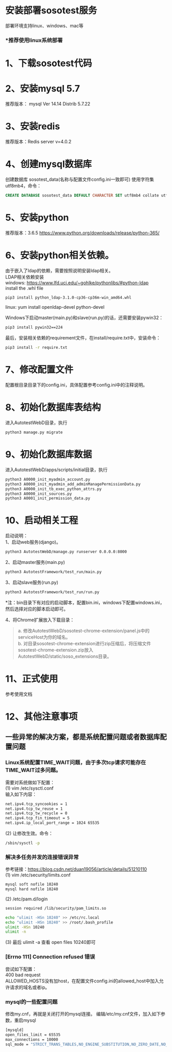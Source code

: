 # 安装部署sosotest服务

部署环境支持linux、windows、mac等
### *推荐使用linux系统部署


# 1、下载sosotest代码

# 2、安装mysql 5.7
推荐版本： mysql  Ver 14.14 Distrib 5.7.22

# 3、安装redis 
推荐版本：Redis server v=4.0.2

# 4、创建mysql数据库 
创建数据库 sosotest_data(名称与配置文件config.ini一致即可)
使用字符集utf8mb4，命令：
```sql
CREATE DATABASE sosotest_data DEFAULT CHARACTER SET utf8mb4 collate utf8mb4_unicode_ci;
```

# 5、安装python
推荐版本：3.6.5 
https://www.python.org/downloads/release/python-365/

# 6、安装python相关依赖。
由于嵌入了ldap的依赖，需要按照说明安装ldap相关。<br>
LDAP相关依赖安装<br>
windows: https://www.lfd.uci.edu/~gohlke/pythonlibs/#python-ldap  <br>
install the .whl file<br>
```bash
pip3 install python_ldap-3.1.0-cp36-cp36m-win_amd64.whl
```
linux:   yum install openldap-devel python-devel<br>

Windows下启动master(main.py)和slave(run.py)的话，还需要安装pywin32：<br>
```bash
pip3 install pywin32==224
```
最后，安装相关依赖的requirement文件，在install/require.txt中，安装命令：<br>
```bash
pip3 install -r require.txt
```

# 7、修改配置文件
配置根目录目录下的config.ini，具体配置参考config.ini中的注释说明。<br>

# 8、初始化数据库表结构
进入AutotestWebD目录，执行<br>
```bash
python3 manage.py migrate
```

# 9、初始化数据库数据
进入AutotestWebD/apps/scripts/initial目录，执行 <br>
```bash
python3 A0000_init_myadmin_account.py
python3 A0000_init_myadmin_add_adminManagePermissionData.py
python3 A0000_init_tb_exec_python_attrs.py
python3 A0000_init_sources.py
python3 A0001_init_permission_data.py
```

# 10、启动相关工程
启动说明：<br>
1、启动web服务(django)。<br>
```bash
python3 AutotestWebD/manage.py runserver 0.0.0.0:8000
```
2、启动master服务(main.py)<br>
```bash
python3 AutotestFramework/test_run/main.py
```
3、启动slave服务(run.py)<br>
```bash
python3 AutotestFramework/test_run/run.py
```
*注：bin目录下有对应的启动脚本，配置bin.ini，windows下配置windows.ini，然后选择对应的脚本启动即可。

4、将Chrome扩展放入下载目录：<br>
>a. 修改AutotestWebD/sosotest-chrome-extension/panel.js中的serviceHost为你的域名。<br>
>b. 对目录sosotest-chrome-extension进行zip压缩后，将压缩文件sosotest-chrome-extension.zip放入AutotestWebD/static/soso_extensions目录。<br>


# 11、正式使用
参考使用文档

# 12、其他注意事项
## 一些异常的解决方案，都是系统配置问题或者数据库配置问题
### Linux系统配置TIME_WAIT问题，由于多次tcp请求可能存在TIME_WAIT过多问题。
需要对系统做如下配置：<br>
(1) vim /etc/sysctl.conf<br>
输入如下内容：<br>
```bash
net.ipv4.tcp_syncookies = 1
net.ipv4.tcp_tw_reuse = 1
net.ipv4.tcp_tw_recycle = 0
net.ipv4.tcp_fin_timeout = 5
net.ipv4.ip_local_port_range = 1024 65535
```
(2)  让修改生效。命令：
```bash
/sbin/sysctl -p
```

### 解决多任务并发的连接错误异常
参考链接：https://blog.csdn.net/duan19056/article/details/51210110<br>
(1) vim /etc/security/limits.conf<br>
```bash
mysql soft nofile 10240
mysql hard nofile 10240
```
(2) /etc/pam.d/login<br>
```bash
session required /lib/security/pam_limits.so

echo "ulimit -HSn 10240" >> /etc/rc.local
echo "ulimit -HSn 10240" >> /root/.bash_profile
ulimit -HSn 10240
ulimit -n
```

(3) 最后 ulimit -a 查看 open files 10240即可<br>

### [Errno 111] Connection refused 错误
尝试如下配置：<br>
400 bad request<br>
ALLOWED_HOSTS没有加host，在配置文件config.ini的allowed_host中加入允许请求的域名或者ip。<br>

### mysql的一些配置问题
修改my.cnf，再就是关闭打开的mysql连接。 编辑/etc/my.cnf文件，加入如下参数，重启mysql<br>
```bash
[mysqld]
open_files_limit = 65535
max_connections = 10000
sql_mode = "STRICT_TRANS_TABLES,NO_ENGINE_SUBSTITUTION,NO_ZERO_DATE,NO_ZERO_IN_DATE,ERROR_FOR_DIVISION_BY_ZERO,NO_AUTO_CREATE_USER"
```